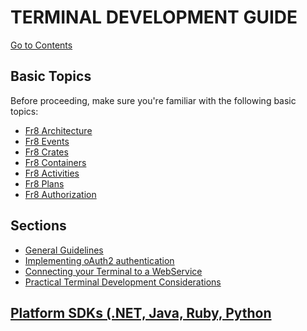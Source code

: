 # TERMINAL DEVELOPMENT GUIDE

[Go to Contents](https://github.com/Fr8org/Fr8Core/blob/master/Docs/Home.md)

## Basic Topics

Before proceeding, make sure you're familiar with the following basic topics:
*  [Fr8 Architecture](/Docs/ForDevelopers/ArchitecturalModel.md)
*  [Fr8 Events](/Docs/ForDevelopers/OperatingConcepts/Events.md)
*  [Fr8 Crates](/Docs/ForDevelopers/Objects/Crate.md)
*  [Fr8 Containers](/Docs/ForDevelopers/Objects/Containers.md)
*  [Fr8 Activities](/Docs/ForDevelopers/Objects/Activities.md)
*  [Fr8 Plans](/Docs/ForDevelopers/Objects/Plans.md)
*  [Fr8 Authorization](/Docs/ForDevelopers/Services/Authorization.md)

Sections
--------

*  [General Guidelines](/Docs/ForDevelopers/DevelopmentGuides/PlatformIdependentTerminalDeveloperGuide.md)
*  [Implementing oAuth2 authentication](/Docs/ForDevelopers/DevelopmentGuides/Terminals/dotNet/TerminalDeveloping-Authentication.md)
*  [Connecting your Terminal to a WebService ](/Docs/ForDevelopers/DevelopmentGuides/Terminals/dotNet/TerminalDeveloping-AddingAWebService.md)
*  [Practical Terminal Development Considerations](/Docs/ForDevelopers/DevelopmentGuides/Terminals/PracticalTerminalDevelopmentConsiderations.md)


[Platform SDKs (.NET, Java, Ruby, Python](/Docs/ForDevelopers/SDKHome.md)
-----------------
